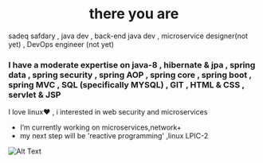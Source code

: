 ### <h1 align='center'>there you are</h1>
sadeq safdary , java dev , back-end java dev , microservice designer(not yet) , DevOps engineer (not yet)
### I have a moderate expertise on java-8 , hibernate & jpa , spring data , spring security , spring AOP , spring core , spring boot , spring MVC , SQL (specifically MYSQL) , GIT , HTML & CSS , servlet & JSP

I love linux:heart: , i interested in web security and microservices
- I’m currently working on microservices,network+
- my next step will be 'reactive programming' ,linux LPIC-2

<span align='center'> ![Alt Text](https://media.giphy.com/media/8ju8TNTNzZ3Dq/source.gif) </span>
